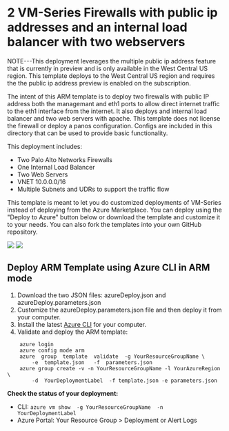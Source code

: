 # 2 VM-Series Firewalls with public ip addresses and an internal load balancer with two webservers

NOTE---This deployment leverages the multiple public ip address feature that is currently in preview and is only available in
the West Central US region.  This template deploys to the West Central US region and requires the the public ip address preview 
is enabled on the subscription.

The intent of this ARM template is to deploy two firewalls with public IP address both the managemant and eth1 ports to allow
direct internet traffic to the eth1 interface from the internet.  It also deploys and internal load balancer and two web servers
with apache.  This template does not license the firewall or deploy a panos configuration.  Configs are included in this directory 
that can be used to provide basic functionality.

This deployment includes:
- Two Palo Alto Networks Firewalls
- One Internal Load Balancer
- Two Web Servers
- VNET 10.0.0.0/16
- Multiple Subnets and UDRs to support the traffic flow

This template is meant to let you do customized deployments of VM-Series instead of deploying from the Azure Marketplace. You can deploy using the "Deploy to Azure" button below or download the template and customize it to your needs. You can also fork the templates into your own GitHub repository.

[<img src="http://azuredeploy.net/deploybutton.png"/>](https://portal.azure.com/#create/Microsoft.Template/uri/https%3A%2F%2Fraw.githubusercontent.com%2Fdjspears%2FPaloAlto%2Fmaster%2Fazure-public-ip%2Ftemplate.json)
[<img src="https://camo.githubusercontent.com/536ab4f9bc823c2e0ce72fb610aafda57d8c6c12/687474703a2f2f61726d76697a2e696f2f76697375616c697a65627574746f6e2e706e67" data-canonical-src="http://armviz.io/visualizebutton.png" style="max-width:100%;">](http://armviz.io/#/?load=https%3A%2F%2Fraw.githubusercontent.com%2Fdjspears%2FPaloAlto%2Fmaster%2Fazure-public-ip%2template.json)


## Deploy ARM Template using Azure CLI in ARM mode

1. Download the two JSON files: azureDeploy.json and azureDeploy.parameters.json
1. Customize the azureDeploy.parameters.json file and then deploy it from your computer.
1. Install the latest <a href="https://azure.microsoft.com/en-us/documentation/articles/xplat-cli-install/">Azure CLI</a> for your computer.</li>
1. Validate and deploy the ARM template:

``` azure
    azure login
    azure config mode arm
    azure  group  template  validate  -g YourResourceGroupName \
        -e  template.json   -f  parameters.json
    azure group create -v -n YourResourceGroupName -l YourAzureRegion  \
        -d  YourDeploymentLabel  -f template.json -e parameters.json
```

**Check the status of your deployment:**

- CLI: `azure vm show  -g YourResourceGroupName  -n YourDeploymentLabel`
- Azure Portal: Your Resource Group > Deployment or Alert Logs
